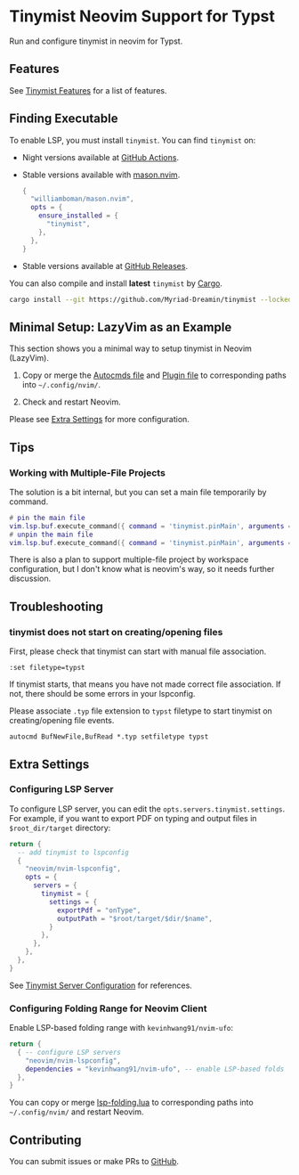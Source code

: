 # Tinymist Neovim Support for Typst

Run and configure tinymist in neovim for Typst.

## Features

See [Tinymist Features](https://github.com/Myriad-Dreamin/tinymist#features) for a list of features.

## Finding Executable

To enable LSP, you must install `tinymist`. You can find `tinymist` on:

- Night versions available at [GitHub Actions](https://github.com/Myriad-Dreamin/tinymist/actions).
- Stable versions available with [mason.nvim](https://github.com/williamboman/mason.nvim).

  ```lua
  {
    "williamboman/mason.nvim",
    opts = {
      ensure_installed = {
        "tinymist",
      },
    },
  }
  ```

- Stable versions available at [GitHub Releases](https://github.com/Myriad-Dreamin/tinymist/releases).

You can also compile and install **latest** `tinymist` by [Cargo](https://www.rust-lang.org/tools/install).

```bash
cargo install --git https://github.com/Myriad-Dreamin/tinymist --locked
```

## Minimal Setup: LazyVim as an Example

This section shows you a minimal way to setup tinymist in Neovim (LazyVim).

1. Copy or merge the [Autocmds file](./config/autocmds.lua) and [Plugin file](./plugins/tinymist.lua) to corresponding paths into `~/.config/nvim/`.

2. Check and restart Neovim.

Please see [Extra Settings](#extra-settings) for more configuration.

## Tips

### Working with Multiple-File Projects

The solution is a bit internal, but you can set a main file temporarily by command.

```lua
# pin the main file
vim.lsp.buf.execute_command({ command = 'tinymist.pinMain', arguments = { vim.api.nvim_buf_get_name(0) } })
# unpin the main file
vim.lsp.buf.execute_command({ command = 'tinymist.pinMain', arguments = { nil } })
```

There is also a plan to support multiple-file project by workspace configuration, but I don't know what is neovim's way, so it needs further discussion.

## Troubleshooting

### tinymist does not start on creating/opening files

First, please check that tinymist can start with manual file association.

```
:set filetype=typst
```

If tinymist starts, that means you have not made correct file association. If not, there should be some errors in your lspconfig.

Please associate `.typ` file extension to `typst` filetype to start tinymist on creating/opening file events.

```
autocmd BufNewFile,BufRead *.typ setfiletype typst
```

## Extra Settings

### Configuring LSP Server

To configure LSP server, you can edit the `opts.servers.tinymist.settings`. For example, if you want to export PDF on typing and output files in `$root_dir/target` directory:

```lua
return {
  -- add tinymist to lspconfig
  {
    "neovim/nvim-lspconfig",
    opts = {
      servers = {
        tinymist = {
          settings = {
            exportPdf = "onType",
            outputPath = "$root/target/$dir/$name",
          }
        },
      },
    },
  },
}
```

See [Tinymist Server Configuration](./Configuration.md) for references.

### Configuring Folding Range for Neovim Client

Enable LSP-based folding range with `kevinhwang91/nvim-ufo`:

```lua
return {
  { -- configure LSP servers
    "neovim/nvim-lspconfig",
    dependencies = "kevinhwang91/nvim-ufo", -- enable LSP-based folds
  },
}
```

You can copy or merge [lsp-folding.lua](./plugins/lsp-folding.lua) to corresponding paths into `~/.config/nvim/` and restart Neovim.

## Contributing

You can submit issues or make PRs to [GitHub](https://github.com/Myriad-Dreamin/tinymist).

